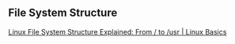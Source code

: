 ## File System Structure

[Linux File System Structure Explained: From / to /usr | Linux Basics](https://www.youtube.com/watch?v=ISJ44S5sZu8)
